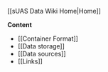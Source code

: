 [[sUAS Data Wiki Home|Home]]

**Content**
* [[Container Format]]
* [[Data storage]]
* [[Data sources]]
* [[Links]]

